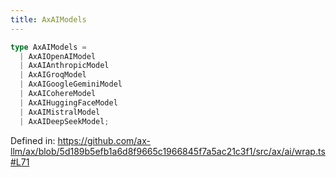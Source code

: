 ```yaml
---
title: AxAIModels
---
```


```ts
type AxAIModels = 
  | AxAIOpenAIModel
  | AxAIAnthropicModel
  | AxAIGroqModel
  | AxAIGoogleGeminiModel
  | AxAICohereModel
  | AxAIHuggingFaceModel
  | AxAIMistralModel
  | AxAIDeepSeekModel;
```

Defined in: https://github.com/ax-llm/ax/blob/5d189b5efb1a6d8f9665c1966845f7a5ac21c3f1/src/ax/ai/wrap.ts#L71
